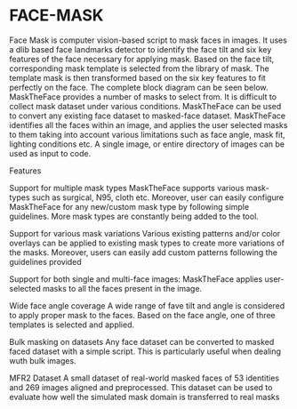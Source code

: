 # FACE-MASK
Face Mask is computer vision-based script to mask faces in images. It uses a dlib based face landmarks detector to identify the face tilt and six key features of the face necessary for applying mask. Based on the face tilt, corresponding mask template is selected from the library of mask. The template mask is then transformed based on the six key features to fit perfectly on the face. The complete block diagram can be seen below. MaskTheFace provides a number of masks to select from. It is difficult to collect mask dataset under various conditions. MaskTheFace can be used to convert any existing face dataset to masked-face dataset. MaskTheFace identifies all the faces within an image, and applies the user selected masks to them taking into account various limitations such as face angle, mask fit, lighting conditions etc. A single image, or entire directory of images can be used as input to code.


Features

Support for multiple mask types
MaskTheFace supports various mask-types such as surgical, N95, cloth etc. Moreover, user can easily configure MaskTheFace for any new/custom mask type by following simple guidelines. More mask types are constantly being added to the tool.

Support for various mask variations
Various existing patterns and/or color overlays can be applied to existing mask types to create more variations of the masks. Moreover, users can easily add custom patterns following the guidelines provided



Support for both single and multi-face images:
MaskTheFace applies user-selected masks to all the faces present in the image.

Wide face angle coverage
A wide range of fave tilt and angle is considered to apply proper mask to the faces. Based on the face angle, one of three templates is selected and applied.



Bulk masking on datasets
Any face dataset can be converted to masked faced dataset with a simple script. This is particularly useful when dealing wuth bulk images.

MFR2 Dataset
A small dataset of real-world masked faces of 53 identities and 269 images aligned and preprocessed. This dataset can be used to evaluate how well the simulated mask domain is transferred to real masks

